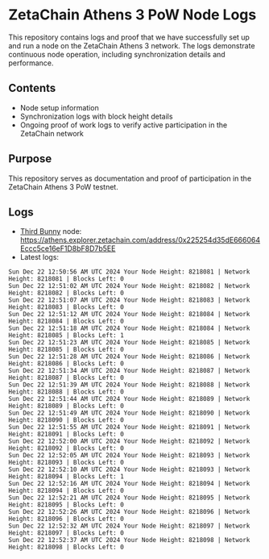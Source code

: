 # ZetaChain Athens 3 PoW Node Logs
This repository contains logs and proof that we have successfully set up and run a node on the ZetaChain Athens 3 network. The logs demonstrate continuous node operation, including synchronization details and performance.

## Contents
- Node setup information
- Synchronization logs with block height details
- Ongoing proof of work logs to verify active participation in the ZetaChain network

## Purpose
This repository serves as documentation and proof of participation in the ZetaChain Athens 3 PoW testnet.

## Logs

- [Third Bunny](https://thirdbunny.xyz/) node: https://athens.explorer.zetachain.com/address/0x225254d35dE666064Eccc5ce16eF1D8bF8D7b5EE
- Latest logs:
```
Sun Dec 22 12:50:56 AM UTC 2024 Your Node Height: 8218081 | Network Height: 8218081 | Blocks Left: 0
Sun Dec 22 12:51:02 AM UTC 2024 Your Node Height: 8218082 | Network Height: 8218082 | Blocks Left: 0
Sun Dec 22 12:51:07 AM UTC 2024 Your Node Height: 8218083 | Network Height: 8218083 | Blocks Left: 0
Sun Dec 22 12:51:12 AM UTC 2024 Your Node Height: 8218084 | Network Height: 8218084 | Blocks Left: 0
Sun Dec 22 12:51:18 AM UTC 2024 Your Node Height: 8218084 | Network Height: 8218085 | Blocks Left: 1
Sun Dec 22 12:51:23 AM UTC 2024 Your Node Height: 8218085 | Network Height: 8218085 | Blocks Left: 0
Sun Dec 22 12:51:28 AM UTC 2024 Your Node Height: 8218086 | Network Height: 8218086 | Blocks Left: 0
Sun Dec 22 12:51:34 AM UTC 2024 Your Node Height: 8218087 | Network Height: 8218087 | Blocks Left: 0
Sun Dec 22 12:51:39 AM UTC 2024 Your Node Height: 8218088 | Network Height: 8218088 | Blocks Left: 0
Sun Dec 22 12:51:44 AM UTC 2024 Your Node Height: 8218089 | Network Height: 8218089 | Blocks Left: 0
Sun Dec 22 12:51:49 AM UTC 2024 Your Node Height: 8218090 | Network Height: 8218090 | Blocks Left: 0
Sun Dec 22 12:51:55 AM UTC 2024 Your Node Height: 8218091 | Network Height: 8218091 | Blocks Left: 0
Sun Dec 22 12:52:00 AM UTC 2024 Your Node Height: 8218092 | Network Height: 8218092 | Blocks Left: 0
Sun Dec 22 12:52:05 AM UTC 2024 Your Node Height: 8218093 | Network Height: 8218093 | Blocks Left: 0
Sun Dec 22 12:52:10 AM UTC 2024 Your Node Height: 8218093 | Network Height: 8218094 | Blocks Left: 1
Sun Dec 22 12:52:16 AM UTC 2024 Your Node Height: 8218094 | Network Height: 8218094 | Blocks Left: 0
Sun Dec 22 12:52:21 AM UTC 2024 Your Node Height: 8218095 | Network Height: 8218095 | Blocks Left: 0
Sun Dec 22 12:52:26 AM UTC 2024 Your Node Height: 8218096 | Network Height: 8218096 | Blocks Left: 0
Sun Dec 22 12:52:32 AM UTC 2024 Your Node Height: 8218097 | Network Height: 8218097 | Blocks Left: 0
Sun Dec 22 12:52:37 AM UTC 2024 Your Node Height: 8218098 | Network Height: 8218098 | Blocks Left: 0
```
